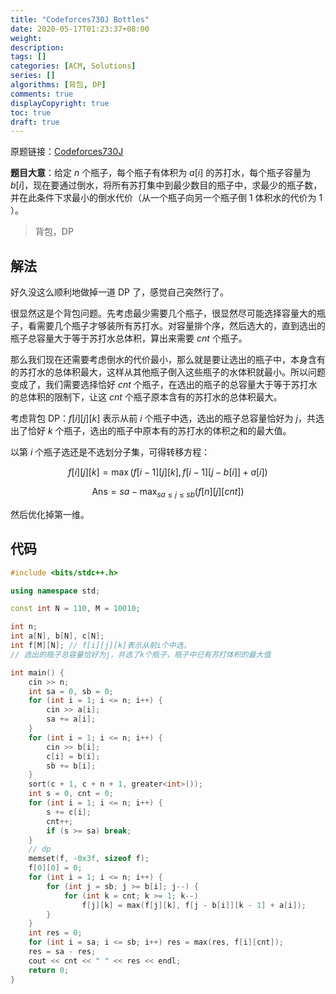 ```yaml
---
title: "Codeforces730J Bottles"
date: 2020-05-17T01:23:37+08:00
weight: 
description:
tags: []
categories: [ACM, Solutions]
series: []
algorithms: [背包, DP]
comments: true
displayCopyright: true
toc: true
draft: true
---
```


原题链接：[Codeforces730J](https://codeforces.ml/problemset/problem/730/J)

<!--more-->

**题目大意**：给定 $n$ 个瓶子，每个瓶子有体积为 $a[i]$ 的苏打水，每个瓶子容量为 $b[i]$，现在要通过倒水，将所有苏打集中到最少数目的瓶子中，求最少的瓶子数，并在此条件下求最小的倒水代价（从一个瓶子向另一个瓶子倒 $1$ 体积水的代价为 $1$ ）。

> 背包，DP

## 解法

好久没这么顺利地做掉一道 DP 了，感觉自己突然行了。

很显然这是个背包问题。先考虑最少需要几个瓶子，很显然尽可能选择容量大的瓶子，看需要几个瓶子才够装所有苏打水。对容量排个序，然后选大的，直到选出的瓶子总容量大于等于苏打水总体积，算出来需要 $cnt$ 个瓶子。

那么我们现在还需要考虑倒水的代价最小，那么就是要让选出的瓶子中，本身含有的苏打水的总体积最大，这样从其他瓶子倒入这些瓶子的水体积就最小。所以问题变成了，我们需要选择恰好 $cnt$ 个瓶子，在选出的瓶子的总容量大于等于苏打水的总体积的限制下，让这 $cnt$ 个瓶子原本含有的苏打水的总体积最大。

考虑背包 DP：$f[i][j][k]$ 表示从前 $i$ 个瓶子中选，选出的瓶子总容量恰好为 $j$，共选出了恰好 $k$ 个瓶子，选出的瓶子中原本有的苏打水的体积之和的最大值。

以第 $i$ 个瓶子选还是不选划分子集，可得转移方程：

$$
f[i][j][k]=\max(f[i-1][j][k],f[i-1][j-b[i]]+a[i])
$$

$$
\text{Ans} = sa-\max_{sa\le j \le sb}(f[n][j][cnt])
$$

然后优化掉第一维。

## 代码

```cpp
#include <bits/stdc++.h>

using namespace std;

const int N = 110, M = 10010;

int n;
int a[N], b[N], c[N];
int f[M][N]; // f[i][j][k]表示从前i个中选，
// 选出的瓶子总容量恰好为j，共选了k个瓶子，瓶子中已有苏打体积的最大值

int main() {
	cin >> n;
	int sa = 0, sb = 0;
	for (int i = 1; i <= n; i++) {
		cin >> a[i];
		sa += a[i];
	}
	for (int i = 1; i <= n; i++) {
		cin >> b[i];
		c[i] = b[i];
		sb += b[i];
	}
	sort(c + 1, c + n + 1, greater<int>());
	int s = 0, cnt = 0;
	for (int i = 1; i <= n; i++) {
		s += c[i];
		cnt++;
		if (s >= sa) break;
	}
	// dp
	memset(f, -0x3f, sizeof f);
	f[0][0] = 0;
	for (int i = 1; i <= n; i++) {
		for (int j = sb; j >= b[i]; j--) {
			for (int k = cnt; k >= 1; k--)
				f[j][k] = max(f[j][k], f[j - b[i]][k - 1] + a[i]);
		}		
	}
	int res = 0;
	for (int i = sa; i <= sb; i++) res = max(res, f[i][cnt]);
	res = sa - res;
	cout << cnt << " " << res << endl;
	return 0;
}
```